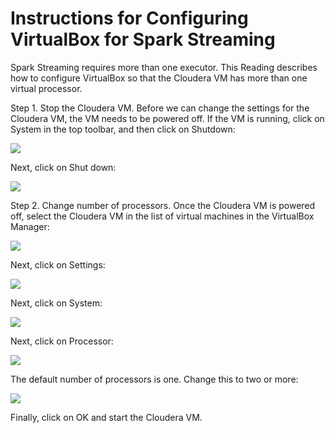 # Instructions for Configuring VirtualBox for Spark Streaming

Spark Streaming requires more than one executor. This Reading describes how to configure VirtualBox so that the Cloudera VM has more than one virtual processor.

Step 1. Stop the Cloudera VM. Before we can change the settings for the Cloudera VM, the VM needs to be powered off. If the VM is running, click on System in the top toolbar, and then click on Shutdown:

![](https://d3c33hcgiwev3.cloudfront.net/imageAssetProxy.v1/GsZrdF8SEeafuBI2oAYa8w_a598868bbbe0914586f3ee1f17313b71_shutdown.png?expiry=1706832000000&hmac=1rL0FT3hgD9WIBmSmnLazQq4D9DrJVJH9RiS-ltsris)

Next, click on Shut down:

![](https://d3c33hcgiwev3.cloudfront.net/imageAssetProxy.v1/DdZY018SEeafuBI2oAYa8w_8e1003755bdeb2ce175c3850e9cd0124_shutdown2.png?expiry=1706832000000&hmac=2AvxsebvN1A--OK5wZ8c_i419auASeMP_WzcyVEaNok)

Step 2. Change number of processors. Once the Cloudera VM is powered off, select the Cloudera VM in the list of virtual machines in the VirtualBox Manager:

![](https://d3c33hcgiwev3.cloudfront.net/imageAssetProxy.v1/zGZKll8QEeafuBI2oAYa8w_7290e5254b633f6f5f05eb4e76ed618a_select-vm.png?expiry=1706832000000&hmac=_SrYmp1Zh3IgWAdrsgOP9qvx7ehwcisT8I8ejcMsX5s)

Next, click on Settings:

![](https://d3c33hcgiwev3.cloudfront.net/imageAssetProxy.v1/fTqm8l8QEeafuBI2oAYa8w_fffc83a3e3136eca661c460538c2408c_settings.png?expiry=1706832000000&hmac=zl0Nji1yxGEYLag4ypOeZbcX62_w4qgu2amk3j9n2DI)

Next, click on System:

![](https://d3c33hcgiwev3.cloudfront.net/imageAssetProxy.v1/hM72GV8QEeag5RL6-p1mNw_f9dcf0d85024ffc644a62738de676688_system.png?expiry=1706832000000&hmac=DzJu84i6950AstIAJpdNDRkcfaFtcTU3G69uzqX2Phk)

Next, click on Processor:

![](https://d3c33hcgiwev3.cloudfront.net/imageAssetProxy.v1/keXKm18QEeag5RL6-p1mNw_dd6d0586d6fa10f6e33de13008d45887_processor.png?expiry=1706832000000&hmac=1gsjch3AHIqyPWWxeQGaDHdAY_jKDtvEa3vp8_Y1JJM)

The default number of processors is one. Change this to two or more:

![](https://d3c33hcgiwev3.cloudfront.net/imageAssetProxy.v1/mu_Iql8QEea_kQpIKmAlQw_ec3aebb7b7b75ec3d2ff6f8d33eb64b1_change-to-2.png?expiry=1706832000000&hmac=EpqJm_fTS28EN9AKaIAFEDK4WqqeGuWuwlb-roRgkQg)

Finally, click on OK and start the Cloudera VM.